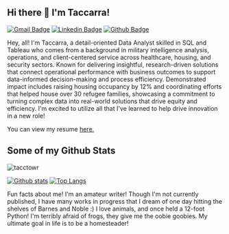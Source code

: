 ## Hi there 👋 I'm Taccarra!
[![Gmail Badge](https://img.shields.io/badge/-taccarra.towry@gmail.com-c14438?style=flat&logo=Gmail&logoColor=white&link=mailto:taccarra.towry@gmail.com)](mailto:taccarra.towry@gmail.com) 
[![Linkedin Badge](https://img.shields.io/badge/-taccarratowry-0072b1?style=flat&logo=Linkedin&logoColor=white&link=https://www.linkedin.com/in/taccarratowry/)](https://www.linkedin.com/in/taccarratowry/) [![Github Badge](https://img.shields.io/badge/-tacctowr-grey?style=flat&logo=github&logoColor=white&link=https://github.com/tacctowr/)](https://www.github.com/tacctowr/) <p align='left'>Hey, all! I'm Taccarra, a detail-oriented Data Analyst skilled in SQL and Tableau who comes from a background in military intelligence analysis, operations, and client-centered service across healthcare, housing, and security sectors. Known for delivering insightful, research-driven solutions that connect operational performance with business outcomes to support data-informed decision-making and process efficiency. Demonstrated impact includes raising housing occupancy by 12% and coordinating efforts that helped house over 30 refugee families, showcasing a commitment to turning complex data into real-world solutions that drive equity and efficiency. I'm excited to utilize all that I've learned to help drive innovation in a new role!</p><p align='left'> You can view my resume <a href='https://docs.google.com/document/d/1fyWZpUUhVgOKs05HOdxEnxqF3Uaye8wFOuDGGMbuI6I/edit?usp=sharing ' target=_blank><u>here</u>.</a></p>
## Some of my Github Stats
<p align=left> <img src=https://komarev.com/ghpvc/?username=tacctowr alt=tacctowr /> </p>

[![Github stats](https://github-readme-stats.vercel.app/api?username=tacctowr&show_icons=true&include_all_commits=true)](https://github.com/tacctowr/github-readme-stats)
[![Top Langs](https://github-readme-stats.vercel.app/api/top-langs/?username=tacctowr&layout=compact)](https://github.com/tacctowr/github-readme-stats)

Fun facts about me!
I'm an amateur writer! Though I'm not currently published, I have many works in progress that I dream of one day hitting the shelves of Barnes and Noble :)
I love animals, and once held a 12-foot Python!
I'm terribly afraid of frogs, they give me the oobie goobies.
My ultimate goal in life is to be a homesteader!
